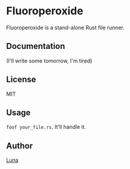 # Fluoroperoxide
Fluoroperoxide is a stand-alone Rust file runner.

## Documentation
(I'll write some tomorrow, I'm tired)

## License
MIT

## Usage
`foof your_file.rs`. It'll handle it.

## Author
[Luna](https://twitter.com/lostkagamine)